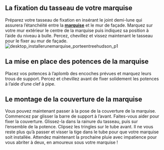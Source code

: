 ## La fixation du tasseau de votre marquise
Préparez votre tasseau de fixation en insérant le joint demi-lune qui assurera l’étanchéité entre la **[marquise](/portes-CCU0004/auvents-marquises-CCN0056)** et le mur de façade. Marquez sur votre mur extérieur le centre de la marquise puis indiquez sa position à l’aide du niveau à bulle. Percez, chevillez et vissez maintenant le tasseau pour le fixer au mur de façade.
![desktop_installerunemarquise_porteentreehudson_p1](//statics.lapeyre.fr/img/contrib/2bdd4da300209849/desktop_installerunemarquise_porteentreehudson_p1.jpg)
##
## La mise en place des potences de la marquise
Placez vos potences à l’aplomb des encoches prévues et marquez leurs trous de support. Percez et chevillez avant de fixer solidement les potences à l’aide d’une clef à pipe.
## Le montage de la couverture de la marquise
Vous pouvez maintenant passer à la pose de la couverture de la marquise. Commencez par glisser la barre de support à l’avant. Faites-vous aider pour fixer la couverture. Glissez-la dans la rainure du tasseau, puis sur l’ensemble de la potence. Clipsez les tringles sur le tube avant. Il ne vous reste plus qu’à passer et visser la tige dans le tube pour que votre marquise soit installée.
Attendez maintenant la prochaine pluie avec impatience pour vous abriter à deux, en amoureux sous votre marquise !
